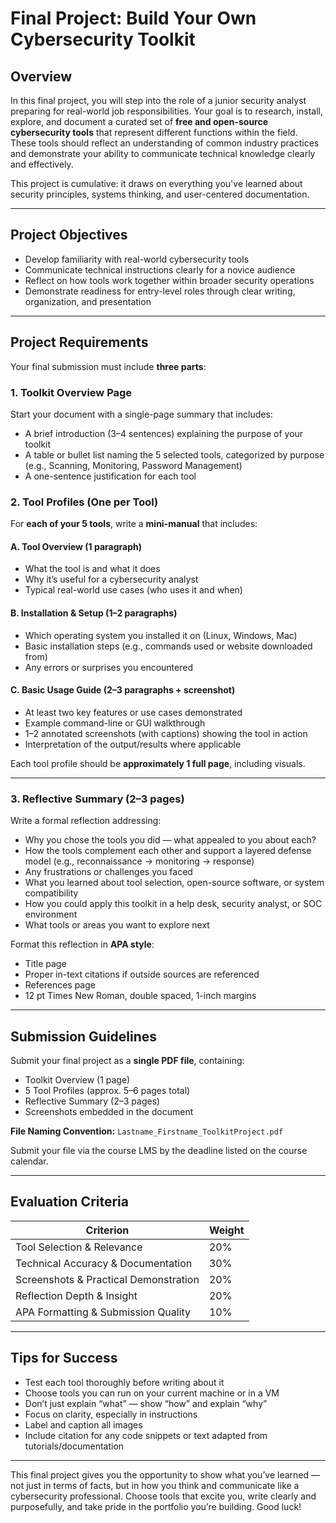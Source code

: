 # Final Project: Build Your Own Cybersecurity Toolkit

## Overview
In this final project, you will step into the role of a junior security analyst preparing for real-world job responsibilities. Your goal is to research, install, explore, and document a curated set of **free and open-source cybersecurity tools** that represent different functions within the field. These tools should reflect an understanding of common industry practices and demonstrate your ability to communicate technical knowledge clearly and effectively.

This project is cumulative: it draws on everything you've learned about security principles, systems thinking, and user-centered documentation. 

---

## Project Objectives
- Develop familiarity with real-world cybersecurity tools
- Communicate technical instructions clearly for a novice audience
- Reflect on how tools work together within broader security operations
- Demonstrate readiness for entry-level roles through clear writing, organization, and presentation

---

## Project Requirements
Your final submission must include **three parts**:

### 1. **Toolkit Overview Page**
Start your document with a single-page summary that includes:
- A brief introduction (3–4 sentences) explaining the purpose of your toolkit
- A table or bullet list naming the 5 selected tools, categorized by purpose (e.g., Scanning, Monitoring, Password Management)
- A one-sentence justification for each tool

### 2. **Tool Profiles (One per Tool)**
For **each of your 5 tools**, write a **mini-manual** that includes:

#### A. Tool Overview (1 paragraph)
- What the tool is and what it does
- Why it’s useful for a cybersecurity analyst
- Typical real-world use cases (who uses it and when)

#### B. Installation & Setup (1–2 paragraphs)
- Which operating system you installed it on (Linux, Windows, Mac)
- Basic installation steps (e.g., commands used or website downloaded from)
- Any errors or surprises you encountered

#### C. Basic Usage Guide (2–3 paragraphs + screenshot)
- At least two key features or use cases demonstrated
- Example command-line or GUI walkthrough
- 1–2 annotated screenshots (with captions) showing the tool in action
- Interpretation of the output/results where applicable

Each tool profile should be **approximately 1 full page**, including visuals.

---

### 3. **Reflective Summary (2–3 pages)**
Write a formal reflection addressing:
- Why you chose the tools you did — what appealed to you about each?
- How the tools complement each other and support a layered defense model (e.g., reconnaissance → monitoring → response)
- Any frustrations or challenges you faced
- What you learned about tool selection, open-source software, or system compatibility
- How you could apply this toolkit in a help desk, security analyst, or SOC environment
- What tools or areas you want to explore next

Format this reflection in **APA style**:
- Title page
- Proper in-text citations if outside sources are referenced
- References page
- 12 pt Times New Roman, double spaced, 1-inch margins

---

## Submission Guidelines
Submit your final project as a **single PDF file**, containing:
- Toolkit Overview (1 page)
- 5 Tool Profiles (approx. 5–6 pages total)
- Reflective Summary (2–3 pages)
- Screenshots embedded in the document

**File Naming Convention:** `Lastname_Firstname_ToolkitProject.pdf`

Submit your file via the course LMS by the deadline listed on the course calendar.

---

## Evaluation Criteria
| **Criterion**                         | **Weight** |
|--------------------------------------|------------|
| Tool Selection & Relevance           | 20%        |
| Technical Accuracy & Documentation  | 30%        |
| Screenshots & Practical Demonstration| 20%        |
| Reflection Depth & Insight           | 20%        |
| APA Formatting & Submission Quality | 10%        |

---

## Tips for Success
- Test each tool thoroughly before writing about it
- Choose tools you can run on your current machine or in a VM
- Don’t just explain “what” — show “how” and explain “why”
- Focus on clarity, especially in instructions
- Label and caption all images
- Include citation for any code snippets or text adapted from tutorials/documentation

---

This final project gives you the opportunity to show what you’ve learned — not just in terms of facts, but in how you think and communicate like a cybersecurity professional. Choose tools that excite you, write clearly and purposefully, and take pride in the portfolio you’re building. Good luck!

